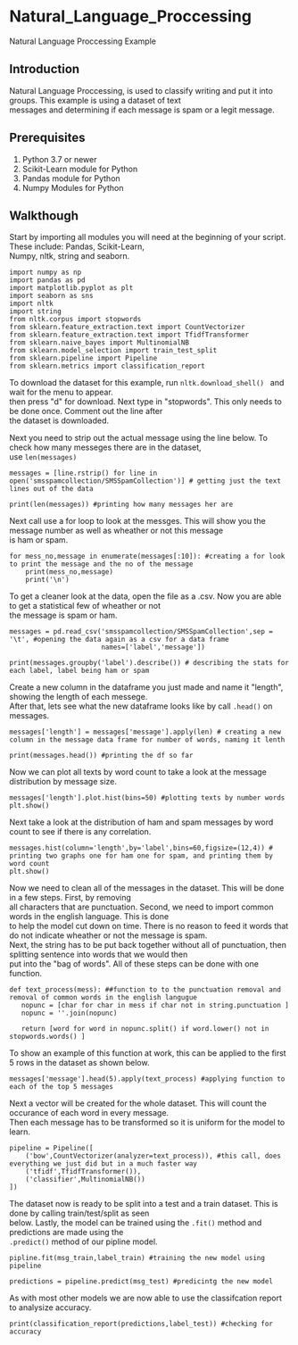 # Natural_Language_Proccessing
Natural Language Proccessing Example  
## Introduction  
Natural Language Proccessing, is used to classify writing and put it into groups. This example is using a dataset of text  
messages and determining if each message is spam or a legit message.
 
## Prerequisites
1. Python 3.7 or newer  
2. Scikit-Learn module for Python  
3. Pandas module for Python  
4. Numpy Modules for Python
  
## Walkthough  
Start by importing all modules you will need at the beginning of your script. These include: Pandas, Scikit-Learn,  
Numpy, nltk, string and seaborn.  

```
import numpy as np
import pandas as pd
import matplotlib.pyplot as plt
import seaborn as sns
import nltk
import string
from nltk.corpus import stopwords
from sklearn.feature_extraction.text import CountVectorizer
from sklearn.feature_extraction.text import TfidfTransformer
from sklearn.naive_bayes import MultinomialNB
from sklearn.model_selection import train_test_split
from sklearn.pipeline import Pipeline
from sklearn.metrics import classification_report
```  
To download the dataset for this example, run ```nltk.download_shell() ``` and wait for the menu to appear.  
then press "d" for download. Next type in "stopwords".  This only needs to be done once. Comment out the line after  
the dataset is downloaded.  

Next you need to strip out the actual message using the line below. To check how many messeges there are in the dataset,  
use ```len(messages)```  
```
messages = [line.rstrip() for line in open('smsspamcollection/SMSSpamCollection')] # getting just the text lines out of the data

print(len(messages)) #printing how many messages her are
```  
Next call use a for loop to look at the messges. This will show you the message number as well as wheather or not this message  
is ham or spam.  
```
for mess_no,message in enumerate(messages[:10]): #creating a for look to print the message and the no of the message
    print(mess_no,message)
    print('\n')
```  
To get a cleaner look at the data, open the file as a .csv. Now you are able to get a statistical few of wheather or not  
the message is spam or ham.  
```
messages = pd.read_csv('smsspamcollection/SMSSpamCollection',sep = '\t', #opening the data again as a csv for a data frame
                       names=['label','message'])

print(messages.groupby('label').describe()) # describing the stats for each label, label being ham or spam
```  
Create a new column in the dataframe you just made and name it "length", showing the length of each messege.  
After that, lets see what the new dataframe looks like by call ```.head()``` on messages.  
```
messages['length'] = messages['message'].apply(len) # creating a new column in the message data frame for number of words, naming it lenth

print(messages.head()) #printing the df so far
```  
Now we can plot all texts by word count to take a look at the message distribution by message size.
```
messages['length'].plot.hist(bins=50) #plotting texts by number words
plt.show()
```
Next take a look at the distribution of ham and spam messages by word count to see if there is any correlation.  
```
messages.hist(column='length',by='label',bins=60,figsize=(12,4)) # printing two graphs one for ham one for spam, and printing them by word count
plt.show()
```  
Now we need to clean all of the messages in the dataset. This will be done in a few steps. First, by removing  
all characters that are punctuation. Second, we need to import common words in the english language. This is done  
to help the model cut down on time. There is no reason to feed it words that do not indicate wheather or not the message is spam.  
Next, the string has to be put back together without all of punctuation, then splitting sentence into words that we would then  
put into the "bag of words". All of these steps can be done with one function.  
```
def text_process(mess): ##function to to the punctuation removal and removal of common words in the english langugue
   nopunc = [char for char in mess if char not in string.punctuation ]
   nopunc = ''.join(nopunc)

   return [word for word in nopunc.split() if word.lower() not in stopwords.words() ]
```
To show an example of this function at work, this can be applied to the first 5 rows in the dataset as shown below.  
```
messages['message'].head(5).apply(text_process) #applying function to each of the top 5 messages
```
Next a vector will be created for the whole dataset. This will count the occurance of each word in every message.  
Then each message has to be transformed so it is uniform for the model to learn.  
```
pipeline = Pipeline([
    ('bow',CountVectorizer(analyzer=text_process)), #this call, does everything we just did but in a much faster way
    ('tfidf',TfidfTransformer()),
    ('classifier',MultinomialNB())
])
```
The dataset now is ready to be split into a test and a train dataset. This is done by calling train/test/split as seen  
below. Lastly, the model can be trained using the ```.fit()``` method and predictions are made using the  
```.predict()``` method of our pipline model.  
```
pipline.fit(msg_train,label_train) #training the new model using pipeline

predictions = pipeline.predict(msg_test) #predicintg the new model
```
As with most other models we are now able to use the classifcation report to analysize accuracy.
```
print(classification_report(predictions,label_test)) #checking for accuracy

```




